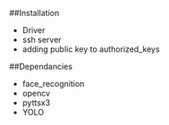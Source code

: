 ##Installation
- Driver
- ssh server
- adding public key to authorized_keys

##Dependancies
- face_recognition
- opencv
- pyttsx3
- YOLO
